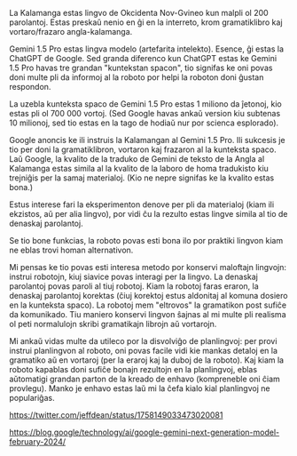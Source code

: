La Kalamanga estas lingvo de Okcidenta Nov-Gvineo kun malpli ol 200 parolantoj. Estas preskaŭ nenio en ĝi en la interreto, krom gramatiklibro kaj vortaro/frazaro angla-kalamanga.

Gemini 1.5 Pro estas lingva modelo (artefarita intelekto). Esence, ĝi estas la ChatGPT de Google. Sed granda diferenco kun ChatGPT estas ke Gemini 1.5 Pro havas tre grandan "kuntekstan spacon", tio signifas ke oni povas doni multe pli da informoj al la roboto por helpi la roboton doni ĝustan respondon.

La uzebla kunteksta spaco de Gemini 1.5 Pro estas 1 miliono da ĵetonoj, kio estas pli ol 700 000 vortoj. (Sed Google havas ankaŭ version kiu subtenas 10 milionoj, sed tio estas en la tago de hodiaŭ nur por scienca esplorado).

Google anoncis ke ili instruis la Kalamangan al Gemini 1.5 Pro. Ili sukcesis je tio per doni la gramatiklibron, vortaron kaj frazaron al la kunteksta spaco. Laŭ Google, la kvalito de la traduko de Gemini de teksto de la Angla al Kalamanga estas simila al la kvalito de la laboro de homa tradukisto kiu trejniĝis per la samaj materialoj. (Kio ne nepre signifas ke la kvalito estas bona.)

Estus interese fari la eksperimenton denove per pli da materialoj (kiam ili ekzistos, aŭ per alia lingvo), por vidi ĉu la rezulto estas lingve simila al tio de denaskaj parolantoj.

Se tio bone funkcias, la roboto povas esti bona ilo por praktiki lingvon kiam ne eblas trovi homan alternativon.

Mi pensas ke tio povas esti interesa metodo por konservi maloftajn lingvojn: instrui robotojn, kiuj siavice povas interagi per la lingvo. La denaskaj parolantoj povas paroli al tiuj robotoj. Kiam la robotoj faras eraron, la denaskaj parolantoj korektas (ĉiuj korektoj estus aldonitaj al komuna dosiero en la kunteksta spaco). La robotoj mem "eltrovos" la gramatikon post sufiĉe da komunikado. Tiu maniero konservi lingvon ŝajnas al mi multe pli realisma ol peti normalulojn skribi gramatikajn librojn aŭ vortarojn.

Mi ankaŭ vidas multe da utileco por la disvolviĝo de planlingvoj: per provi instrui planlingvon al roboto, oni povas facile vidi kie mankas detaloj en la gramatiko aŭ en vortaroj (per la eraroj kaj la duboj de la roboto). Kaj kiam la roboto kapablas doni sufiĉe bonajn rezultojn en la planlingvoj, eblas aŭtomatigi grandan parton de la kreado de enhavo (kompreneble oni ĉiam provlegu). Manko je enhavo estas laŭ mi la ĉefa kialo kial planlingvoj ne populariĝas.

https://twitter.com/jeffdean/status/1758149033473020081

https://blog.google/technology/ai/google-gemini-next-generation-model-february-2024/